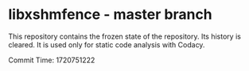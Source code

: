 # libxshmfence - master branch

This repository contains the frozen state of the repository.
Its history is cleared. It is used only for static code
analysis with Codacy.

Commit Time: 1720751222